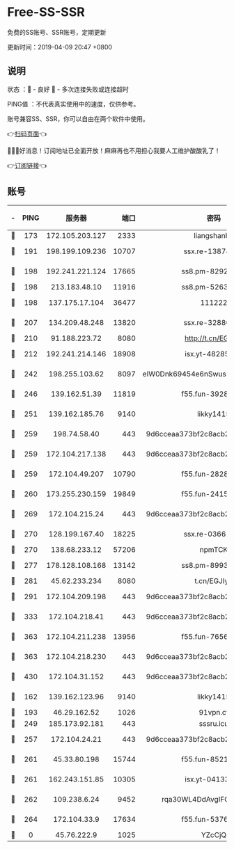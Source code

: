 # Free-SS-SSR

免费的SS账号、SSR账号，定期更新

更新时间：2019-04-09 20:47 +0800

## 说明

状态     ：🙂 - 良好 🙁 - 多次连接失败或连接超时

PING值   ：不代表真实使用中的速度，仅供参考。

账号兼容SS、SSR，你可以自由在两个软件中使用。

👉[扫码页面](https://liesauer.github.io/Free-SS-SSR/)👈

🎉🎉🎉好消息！订阅地址已全面开放！麻麻再也不用担心我要人工维护酸酸乳了！

👉[订阅链接](https://www.liesauer.net/yogurt/subscribe?ACCESS_TOKEN=DAYxR3mMaZAsaqUb)👈

## 账号

|-|PING|服务器|端口|密码|加密方式|区域|
|:----:|:----:|:-----:|-----:|:----:|:----:|:----:|
|🙂|173|172.105.203.127|2333|liangshanbo|chacha20|JP|
|🙂|191|198.199.109.236|10707|ssx.re-13874439|aes-256-cfb|US|
|🙂|198|192.241.221.124|17665|ss8.pm-82928161|aes-256-cfb|US|
|🙂|198|213.183.48.10|11916|ss8.pm-52634377|rc4-md5|RU|
|🙂|198|137.175.17.104|36477|111222|aes-256-cfb|US|
|🙂|207|134.209.48.248|13820|ssx.re-32880838|aes-256-cfb|US|
|🙂|210|91.188.223.72|8080|http://t.cn/EGJIyrl|rc4-md5|RU|
|🙂|212|192.241.214.146|18908|isx.yt-48285682|aes-256-cfb|US|
|🙂|242|198.255.103.62|8097|eIW0Dnk69454e6nSwuspv9DmS201tQ0D|aes-256-cfb|US|
|🙂|246|139.162.51.39|11819|f55.fun-39283378|aes-256-cfb|SG|
|🙂|251|139.162.185.76|9140|likky1415|aes-256-cfb|DE|
|🙂|259|198.74.58.40|443|9d6cceaa373bf2c8acb22e60b6a58be6|aes-256-cfb|US|
|🙂|259|172.104.217.138|443|9d6cceaa373bf2c8acb22e60b6a58be6|aes-256-cfb|US|
|🙂|259|172.104.49.207|10790|f55.fun-28286043|aes-256-cfb|SG|
|🙂|260|173.255.230.159|19849|f55.fun-24159116|aes-256-cfb|US|
|🙂|269|172.104.215.24|443|9d6cceaa373bf2c8acb22e60b6a58be6|aes-256-cfb|US|
|🙂|270|128.199.167.40|18225|ssx.re-03661260|aes-256-cfb|SG|
|🙂|270|138.68.233.12|57206|npmTCK|rc4-md5|US|
|🙂|277|178.128.108.168|13142|ss8.pm-89937130|aes-256-cfb|SG|
|🙂|281|45.62.233.234|8080|t.cn/EGJIyrl|rc4-md5|CA|
|🙂|291|172.104.209.198|443|9d6cceaa373bf2c8acb22e60b6a58be6|aes-256-cfb|US|
|🙂|333|172.104.218.41|443|9d6cceaa373bf2c8acb22e60b6a58be6|aes-256-cfb|US|
|🙂|363|172.104.211.238|13956|f55.fun-76569711|aes-256-cfb|US|
|🙂|363|172.104.218.230|443|9d6cceaa373bf2c8acb22e60b6a58be6|aes-256-cfb|US|
|🙂|430|172.104.31.152|443|9d6cceaa373bf2c8acb22e60b6a58be6|aes-256-cfb|US|
|🙂|162|139.162.123.96|9140|likky1415|aes-256-cfb|JP|
|🙂|193|46.29.162.52|1026|91vpn.cf|rc4-md5|RU|
|🙂|249|185.173.92.181|443|sssru.icu|rc4-md5|RU|
|🙂|257|172.104.24.21|443|9d6cceaa373bf2c8acb22e60b6a58be6|aes-256-cfb|US|
|🙂|261|45.33.80.198|15744|f55.fun-85216829|aes-256-cfb|US|
|🙂|261|162.243.151.85|10305|isx.yt-04133682|aes-256-cfb|US|
|🙂|262|109.238.6.24|9452|rqa30WL4DdAvgIFG6Fs3znzTa|aes-256-cfb|FR|
|🙂|264|172.104.33.9|17634|f55.fun-53762067|aes-256-cfb|SG|
|🙁|0|45.76.222.9|1025|YZcCjQ|rc4-md5|JP|
